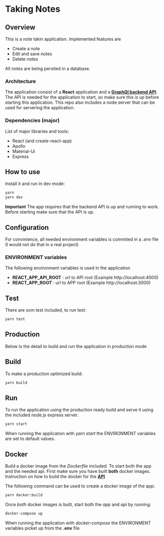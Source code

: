 # Taking Notes

## Overview

This is a note takin application. Implemented features are

-   Create a note
-   Edit and save notes
-   Delete notes

All notes are being persited in a database.

### Architecture

The application consist of a **React** application and a [**GraphQl backend API**](https://github.com/FilipStenbeck/note-app-api).
The API is needed for the application to start, so make sure this is up before starting this application.
This repo also includes a node server that can be used for servering the application.

### Dependencies (major)

List of major libraries and tools:

-   React (and create-react-app)
-   Apollo
-   Material-Ui
-   Express

## How to use

Install it and run in dev mode:

```sh
yarn
yarn dev
```

**Important** The app requires that the backend API is up and running to work. Before starting make sure that the API is up.

## Configuration

For convinience, all needed environment variables is commited in a _.env_ file (I would not do that in a real project)

### ENVIRONMENT variables
The following environment variables is used in the application

- **REACT_APP_API_ROOT** : url to API root (Example http://localhost:4000)
- **REACT_APP_ROOT** : url to APP root  (Example http://localhost:3000)

## Test
There are som test included, to run test:

```sh
yarn test
```

## Production

Below is the detail to build and run the application in production mode

## Build

To make a production optimized build:

```sh
yarn build
```

## Run

To run the application using the production ready build and serve it using the included node.js express server. 

```sh
yarn start
```
When running the application with _yarn start_ the ENVIRONMENT variables are set to default values.

## Docker

Build a docker image from the _Dockerfile_ included.
To start both the app and the needed api. First make sure you have built **both** docker images. Instruction on how to build the docker for the [**API**](https://github.com/FilipStenbeck/note-app-api)

The following command can be used to create a docker image of the app:

```sh
yarn docker:build
```
Once *both* docker images is built, start both the *app* and *api* by running:

```sh
docker-compose up
```
When running the application with _docker-compose_ the ENVIRONMENT variables picket up from the **.env** file


